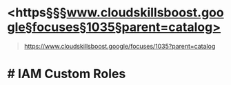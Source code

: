 
# <https§§§www.cloudskillsboost.google§focuses§1035§parent=catalog>
> <https://www.cloudskillsboost.google/focuses/1035?parent=catalog>

# # IAM Custom Roles